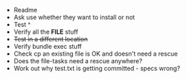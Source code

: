 * Readme
* Ask use whether they want to install or not
* Test ^
* Verify all the __FILE__ stuff
* ~~Test in a different location~~
* Verify bundle exec stuff
* Check cp an existing file is OK and doesn't need a rescue
* Does the file-tasks need a rescue anywhere?
* Work out why test.txt is getting committed - specs wrong?